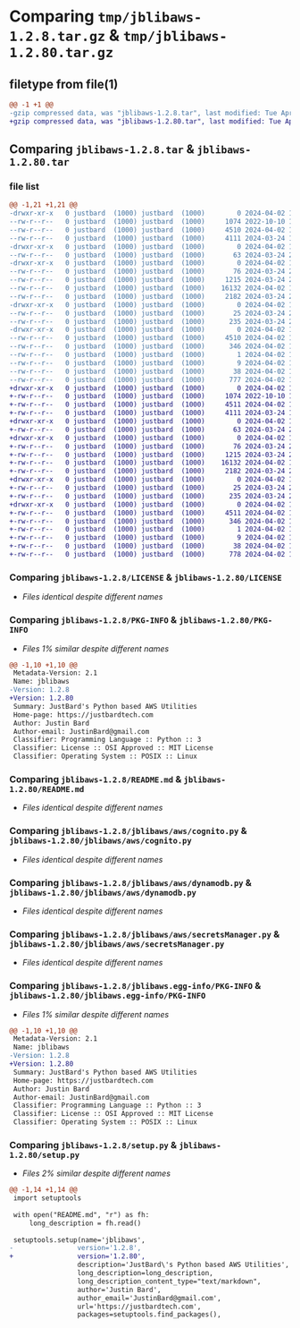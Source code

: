 # Comparing `tmp/jblibaws-1.2.8.tar.gz` & `tmp/jblibaws-1.2.80.tar.gz`

## filetype from file(1)

```diff
@@ -1 +1 @@
-gzip compressed data, was "jblibaws-1.2.8.tar", last modified: Tue Apr  2 15:27:59 2024, max compression
+gzip compressed data, was "jblibaws-1.2.80.tar", last modified: Tue Apr  2 15:32:27 2024, max compression
```

## Comparing `jblibaws-1.2.8.tar` & `jblibaws-1.2.80.tar`

### file list

```diff
@@ -1,21 +1,21 @@
-drwxr-xr-x   0 justbard  (1000) justbard  (1000)        0 2024-04-02 15:27:59.031355 jblibaws-1.2.8/
--rw-r--r--   0 justbard  (1000) justbard  (1000)     1074 2022-10-10 13:27:49.000000 jblibaws-1.2.8/LICENSE
--rw-r--r--   0 justbard  (1000) justbard  (1000)     4510 2024-04-02 15:27:59.030355 jblibaws-1.2.8/PKG-INFO
--rw-r--r--   0 justbard  (1000) justbard  (1000)     4111 2024-03-24 19:31:31.000000 jblibaws-1.2.8/README.md
-drwxr-xr-x   0 justbard  (1000) justbard  (1000)        0 2024-04-02 15:27:59.029355 jblibaws-1.2.8/jblibaws/
--rw-r--r--   0 justbard  (1000) justbard  (1000)       63 2024-03-24 20:19:06.000000 jblibaws-1.2.8/jblibaws/__init__.py
-drwxr-xr-x   0 justbard  (1000) justbard  (1000)        0 2024-04-02 15:27:59.030355 jblibaws-1.2.8/jblibaws/aws/
--rw-r--r--   0 justbard  (1000) justbard  (1000)       76 2024-03-24 20:19:06.000000 jblibaws-1.2.8/jblibaws/aws/__init__.py
--rw-r--r--   0 justbard  (1000) justbard  (1000)     1215 2024-03-24 20:19:06.000000 jblibaws-1.2.8/jblibaws/aws/cognito.py
--rw-r--r--   0 justbard  (1000) justbard  (1000)    16132 2024-04-02 15:27:36.000000 jblibaws-1.2.8/jblibaws/aws/dynamodb.py
--rw-r--r--   0 justbard  (1000) justbard  (1000)     2182 2024-03-24 20:19:06.000000 jblibaws-1.2.8/jblibaws/aws/secretsManager.py
-drwxr-xr-x   0 justbard  (1000) justbard  (1000)        0 2024-04-02 15:27:59.030355 jblibaws-1.2.8/jblibaws/dict_tools/
--rw-r--r--   0 justbard  (1000) justbard  (1000)       25 2024-03-24 20:19:06.000000 jblibaws-1.2.8/jblibaws/dict_tools/__init__.py
--rw-r--r--   0 justbard  (1000) justbard  (1000)      235 2024-03-24 20:19:06.000000 jblibaws-1.2.8/jblibaws/dict_tools/dict_tools.py
-drwxr-xr-x   0 justbard  (1000) justbard  (1000)        0 2024-04-02 15:27:59.030355 jblibaws-1.2.8/jblibaws.egg-info/
--rw-r--r--   0 justbard  (1000) justbard  (1000)     4510 2024-04-02 15:27:59.000000 jblibaws-1.2.8/jblibaws.egg-info/PKG-INFO
--rw-r--r--   0 justbard  (1000) justbard  (1000)      346 2024-04-02 15:27:59.000000 jblibaws-1.2.8/jblibaws.egg-info/SOURCES.txt
--rw-r--r--   0 justbard  (1000) justbard  (1000)        1 2024-04-02 15:27:59.000000 jblibaws-1.2.8/jblibaws.egg-info/dependency_links.txt
--rw-r--r--   0 justbard  (1000) justbard  (1000)        9 2024-04-02 15:27:59.000000 jblibaws-1.2.8/jblibaws.egg-info/top_level.txt
--rw-r--r--   0 justbard  (1000) justbard  (1000)       38 2024-04-02 15:27:59.031355 jblibaws-1.2.8/setup.cfg
--rw-r--r--   0 justbard  (1000) justbard  (1000)      777 2024-04-02 15:27:47.000000 jblibaws-1.2.8/setup.py
+drwxr-xr-x   0 justbard  (1000) justbard  (1000)        0 2024-04-02 15:32:27.694585 jblibaws-1.2.80/
+-rw-r--r--   0 justbard  (1000) justbard  (1000)     1074 2022-10-10 13:27:49.000000 jblibaws-1.2.80/LICENSE
+-rw-r--r--   0 justbard  (1000) justbard  (1000)     4511 2024-04-02 15:32:27.694585 jblibaws-1.2.80/PKG-INFO
+-rw-r--r--   0 justbard  (1000) justbard  (1000)     4111 2024-03-24 19:31:31.000000 jblibaws-1.2.80/README.md
+drwxr-xr-x   0 justbard  (1000) justbard  (1000)        0 2024-04-02 15:32:27.693585 jblibaws-1.2.80/jblibaws/
+-rw-r--r--   0 justbard  (1000) justbard  (1000)       63 2024-03-24 20:19:06.000000 jblibaws-1.2.80/jblibaws/__init__.py
+drwxr-xr-x   0 justbard  (1000) justbard  (1000)        0 2024-04-02 15:32:27.694585 jblibaws-1.2.80/jblibaws/aws/
+-rw-r--r--   0 justbard  (1000) justbard  (1000)       76 2024-03-24 20:19:06.000000 jblibaws-1.2.80/jblibaws/aws/__init__.py
+-rw-r--r--   0 justbard  (1000) justbard  (1000)     1215 2024-03-24 20:19:06.000000 jblibaws-1.2.80/jblibaws/aws/cognito.py
+-rw-r--r--   0 justbard  (1000) justbard  (1000)    16132 2024-04-02 15:27:36.000000 jblibaws-1.2.80/jblibaws/aws/dynamodb.py
+-rw-r--r--   0 justbard  (1000) justbard  (1000)     2182 2024-03-24 20:19:06.000000 jblibaws-1.2.80/jblibaws/aws/secretsManager.py
+drwxr-xr-x   0 justbard  (1000) justbard  (1000)        0 2024-04-02 15:32:27.694585 jblibaws-1.2.80/jblibaws/dict_tools/
+-rw-r--r--   0 justbard  (1000) justbard  (1000)       25 2024-03-24 20:19:06.000000 jblibaws-1.2.80/jblibaws/dict_tools/__init__.py
+-rw-r--r--   0 justbard  (1000) justbard  (1000)      235 2024-03-24 20:19:06.000000 jblibaws-1.2.80/jblibaws/dict_tools/dict_tools.py
+drwxr-xr-x   0 justbard  (1000) justbard  (1000)        0 2024-04-02 15:32:27.694585 jblibaws-1.2.80/jblibaws.egg-info/
+-rw-r--r--   0 justbard  (1000) justbard  (1000)     4511 2024-04-02 15:32:27.000000 jblibaws-1.2.80/jblibaws.egg-info/PKG-INFO
+-rw-r--r--   0 justbard  (1000) justbard  (1000)      346 2024-04-02 15:32:27.000000 jblibaws-1.2.80/jblibaws.egg-info/SOURCES.txt
+-rw-r--r--   0 justbard  (1000) justbard  (1000)        1 2024-04-02 15:32:27.000000 jblibaws-1.2.80/jblibaws.egg-info/dependency_links.txt
+-rw-r--r--   0 justbard  (1000) justbard  (1000)        9 2024-04-02 15:32:27.000000 jblibaws-1.2.80/jblibaws.egg-info/top_level.txt
+-rw-r--r--   0 justbard  (1000) justbard  (1000)       38 2024-04-02 15:32:27.694585 jblibaws-1.2.80/setup.cfg
+-rw-r--r--   0 justbard  (1000) justbard  (1000)      778 2024-04-02 15:32:22.000000 jblibaws-1.2.80/setup.py
```

### Comparing `jblibaws-1.2.8/LICENSE` & `jblibaws-1.2.80/LICENSE`

 * *Files identical despite different names*

### Comparing `jblibaws-1.2.8/PKG-INFO` & `jblibaws-1.2.80/PKG-INFO`

 * *Files 1% similar despite different names*

```diff
@@ -1,10 +1,10 @@
 Metadata-Version: 2.1
 Name: jblibaws
-Version: 1.2.8
+Version: 1.2.80
 Summary: JustBard's Python based AWS Utilities
 Home-page: https://justbardtech.com
 Author: Justin Bard
 Author-email: JustinBard@gmail.com
 Classifier: Programming Language :: Python :: 3
 Classifier: License :: OSI Approved :: MIT License
 Classifier: Operating System :: POSIX :: Linux
```

### Comparing `jblibaws-1.2.8/README.md` & `jblibaws-1.2.80/README.md`

 * *Files identical despite different names*

### Comparing `jblibaws-1.2.8/jblibaws/aws/cognito.py` & `jblibaws-1.2.80/jblibaws/aws/cognito.py`

 * *Files identical despite different names*

### Comparing `jblibaws-1.2.8/jblibaws/aws/dynamodb.py` & `jblibaws-1.2.80/jblibaws/aws/dynamodb.py`

 * *Files identical despite different names*

### Comparing `jblibaws-1.2.8/jblibaws/aws/secretsManager.py` & `jblibaws-1.2.80/jblibaws/aws/secretsManager.py`

 * *Files identical despite different names*

### Comparing `jblibaws-1.2.8/jblibaws.egg-info/PKG-INFO` & `jblibaws-1.2.80/jblibaws.egg-info/PKG-INFO`

 * *Files 1% similar despite different names*

```diff
@@ -1,10 +1,10 @@
 Metadata-Version: 2.1
 Name: jblibaws
-Version: 1.2.8
+Version: 1.2.80
 Summary: JustBard's Python based AWS Utilities
 Home-page: https://justbardtech.com
 Author: Justin Bard
 Author-email: JustinBard@gmail.com
 Classifier: Programming Language :: Python :: 3
 Classifier: License :: OSI Approved :: MIT License
 Classifier: Operating System :: POSIX :: Linux
```

### Comparing `jblibaws-1.2.8/setup.py` & `jblibaws-1.2.80/setup.py`

 * *Files 2% similar despite different names*

```diff
@@ -1,14 +1,14 @@
 import setuptools
 
 with open("README.md", "r") as fh:
     long_description = fh.read()
 
 setuptools.setup(name='jblibaws',
-                version='1.2.8',
+                version='1.2.80',
                 description='JustBard\'s Python based AWS Utilities',
                 long_description=long_description,
                 long_description_content_type="text/markdown",
                 author='Justin Bard',
                 author_email='JustinBard@gmail.com',
                 url='https://justbardtech.com',
                 packages=setuptools.find_packages(),
```

